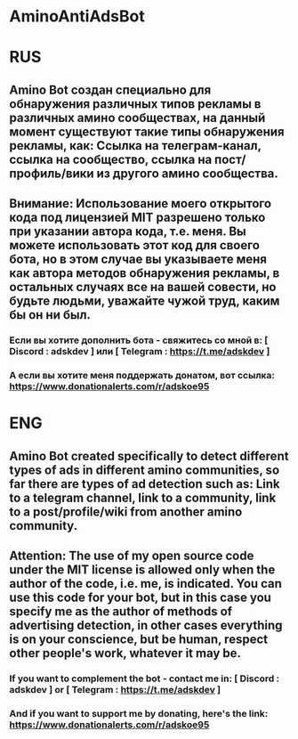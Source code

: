 # AminoAntiAdsBot

# RUS
## Amino Bot создан специально для обнаружения различных типов рекламы в различных амино сообществах, на данный момент существуют такие типы обнаружения рекламы, как: Ссылка на телеграм-канал, ссылка на сообщество, ссылка на пост/профиль/вики из другого амино сообщества.

## Внимание: Использование моего открытого кода под лицензией MIT разрешено только при указании автора кода, т.е. меня. Вы можете использовать этот код для своего бота, но в этом случае вы указываете меня как автора методов обнаружения рекламы, в остальных случаях все на вашей совести, но будьте людьми, уважайте чужой труд, каким бы он ни был.

### Если вы хотите дополнить бота - свяжитесь со мной в: [ Discord : adskdev ] или [ Telegram : https://t.me/adskdev ]
### А если вы хотите меня поддержать донатом, вот ссылка: https://www.donationalerts.com/r/adskoe95

# ENG
## Amino Bot created specifically to detect different types of ads in different amino communities, so far there are types of ad detection such as: Link to a telegram channel, link to a community, link to a post/profile/wiki from another amino community.

## Attention: The use of my open source code under the MIT license is allowed only when the author of the code, i.e. me, is indicated. You can use this code for your bot, but in this case you specify me as the author of methods of advertising detection, in other cases everything is on your conscience, but be human, respect other people's work, whatever it may be.

### If you want to complement the bot - contact me in: [ Discord : adskdev ] or [ Telegram : https://t.me/adskdev ]
### And if you want to support me by donating, here's the link: https://www.donationalerts.com/r/adskoe95
